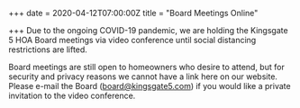 +++
date = 2020-04-12T07:00:00Z
title = "Board Meetings Online"

+++
Due to the ongoing COVID-19 pandemic, we are holding the Kingsgate 5 HOA Board meetings via video conference until social distancing restrictions are lifted.

Board meetings are still open to homeowners who desire to attend, but for security and privacy reasons we cannot have a link here on our website. Please e-mail the Board (board@kingsgate5.com) if you would like a private invitation to the video conference.